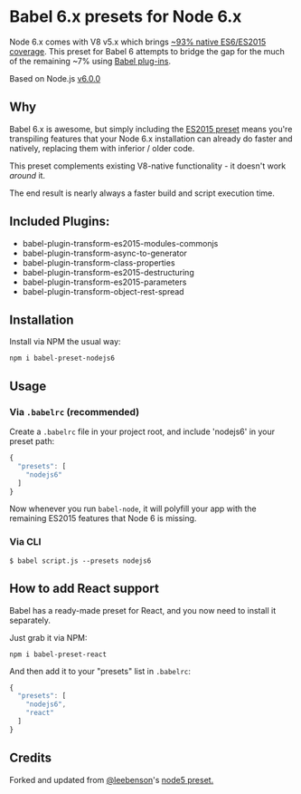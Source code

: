 # Babel 6.x presets for Node 6.x

Node 6.x comes with V8 v5.x which brings [~93% native ES6/ES2015 coverage](https://kangax.github.io/compat-table/es6/#chrome50). This preset for Babel 6 attempts
to bridge the gap for the much of the remaining ~7% using [Babel plug-ins](https://github.com/babel/babel/tree/master/packages).

Based on Node.js [v6.0.0](https://nodejs.org/dist/v6.0.0/)

## Why

Babel 6.x is awesome, but simply including the [ES2015 preset](https://www.npmjs.com/package/babel-preset-es2015) means you're transpiling features
that your Node 6.x installation can already do faster and natively, replacing them with inferior / older code.

This preset complements existing V8-native functionality - it doesn't work _around_ it.

The end result is nearly always a faster build and script execution time.

## Included Plugins:

* babel-plugin-transform-es2015-modules-commonjs
* babel-plugin-transform-async-to-generator
* babel-plugin-transform-class-properties
* babel-plugin-transform-es2015-destructuring
* babel-plugin-transform-es2015-parameters
* babel-plugin-transform-object-rest-spread

## Installation

Install via NPM the usual way:

`npm i babel-preset-nodejs6`

## Usage

### Via `.babelrc` (recommended)

Create a `.babelrc` file in your project root, and include 'nodejs6' in your preset path:

```js
{
  "presets": [
    "nodejs6"
  ]
}
```

Now whenever you run `babel-node`, it will polyfill your app with the remaining ES2015 features that Node 6 is missing.

### Via CLI
`$ babel script.js --presets nodejs6`

## How to add React support

Babel has a ready-made preset for React, and you now need to install it separately.

Just grab it via NPM:

`npm i babel-preset-react`

And then add it to your "presets" list in `.babelrc`:

```js
{
  "presets": [
    "nodejs6",
    "react"
  ]
}
```

## Credits
Forked and updated from [@leebenson](https://github.com/leebenson/)'s [node5 preset.](https://github.com/leebenson/babel-preset-node5)
